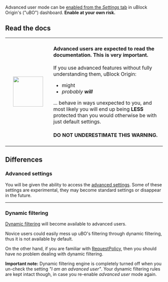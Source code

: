 Advanced user mode can be [enabled from the _Settings_ tab](./Dashboard:-Settings#i-am-an-advanced-user) in uBlock Origin's ("uBO") dashboard. **Enable at your own risk.**

## Read the docs
<table><tr><td width="130" align="center">
<img src="https://i.imgur.com/3kJFgHX.jpg" float="right" width="96" height="96">
</td><td>

#### Advanced users are expected to read the documentation. This is very important.

If you use advanced features without fully understanding them, uBlock Origin:

<ul>
<li>might</li>
<li><i>probably <b>will</b></i>
</ul>

... behave in ways unexpected to you, and most likely you will end up being **LESS** protected than you would otherwise be with just default settings.

#### DO NOT UNDERESTIMATE THIS WARNING.
</td></tr></table>

## Differences

### Advanced settings

You will be given the ability to access the [advanced settings](./Advanced-settings). Some of these settings are experimental, they may become standard settings or disappear in the future.

***

### Dynamic filtering

[Dynamic filtering](./Dynamic-filtering) will become available to advanced users.

Novice users could easily mess up uBO's filtering through dynamic filtering, thus it is not available by default.

On the other hand, if you are familiar with [RequestPolicy](https://www.requestpolicy.com/), then you should have no problem dealing with dynamic filtering.

**Important note:** Dynamic filtering engine is completely turned off when you un-check the setting _"I am an advanced user"_. Your dynamic filtering rules are kept intact though, in case you re-enable _advanced user_ mode again.
